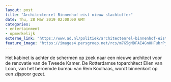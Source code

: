 ```yaml
---
layout: post
title: "Architectenrel Binnenhof eist nieuw slachtoffer"
date: Thu, 28 Mar 2019 02:00:00 GMT
categories: 
- entertainment 
- opmerkelijk 
externe_link: "https://www.ad.nl/politiek/architectenrel-binnenhof-eist-nieuw-slachtoffer~a193d40f/"
feature_image: "https://images4.persgroep.net/rcs/m7G5gMDFAI4GnOHFubrPj5E4EmM/diocontent/142884070/_fitwidth/400/?appId=21791a8992982cd8da851550a453bd7f&quality=0.7"
---
```


Het kabinet is achter de schermen op zoek naar een nieuwe architect voor de renovatie van de Tweede Kamer. De Rotterdamse toparchitect Ellen van Loon, van het beroemde bureau van Rem Koolhaas, wordt binnenkort op een zijspoor gezet.
